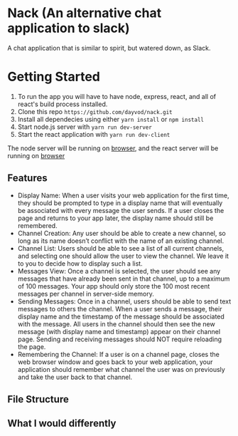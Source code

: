 # Nack (An alternative chat application to slack)

A chat application that is similar to spirit, but watered down, as Slack.

# Getting Started

1. To run the app you will have to have node, express, react, and all of react's build process installed.
2. Clone this repo `https://github.com/dayvod/nack.git`
3. Install all dependecies using either `yarn install` or `npm install`
4. Start node.js server with `yarn run dev-server`
5. Start the react application with `yarn run dev-client`

The node server will be running on [browser](http://localhost:3000), and the react server will be running on [browser](http://localhost:8080/channels)

## Features

- Display Name: When a user visits your web application for the first time, they should be prompted to type in a display name that will eventually be associated with every message the user sends. If a user closes the page and returns to your app later, the display name should still be remembered.
- Channel Creation: Any user should be able to create a new channel, so long as its name doesn’t conflict with the name of an existing channel.
- Channel List: Users should be able to see a list of all current channels, and selecting one should allow the user to view the channel. We leave it to you to decide how to display such a list.
- Messages View: Once a channel is selected, the user should see any messages that have already been sent in that channel, up to a maximum of 100 messages. Your app should only store the 100 most recent messages per channel in server-side memory.
- Sending Messages: Once in a channel, users should be able to send text messages to others the channel. When a user sends a message, their display name and the timestamp of the message should be associated with the message. All users in the channel should then see the new message (with display name and timestamp) appear on their channel page. Sending and receiving messages should NOT require reloading the page.
- Remembering the Channel: If a user is on a channel page, closes the web browser window and goes back to your web application, your application should remember what channel the user was on previously and take the user back to that channel.

## File Structure

## What I would differently
